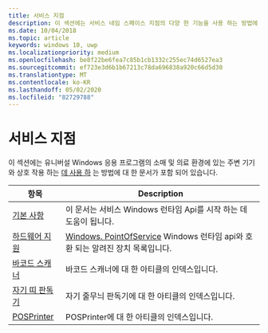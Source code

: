 ```yaml
---
title: 서비스 지점
description: 이 섹션에는 서비스 네임 스페이스 지점의 다양 한 기능을 사용 하는 방법에 대 한 문서가 포함 되어 있습니다.
ms.date: 10/04/2018
ms.topic: article
keywords: windows 10, uwp
ms.localizationpriority: medium
ms.openlocfilehash: be8f22be6fea7c85b1cb1332c255ec74d6527ea3
ms.sourcegitcommit: ef723e3d6b1b67213c78da696838a920c66d5d30
ms.translationtype: MT
ms.contentlocale: ko-KR
ms.lasthandoff: 05/02/2020
ms.locfileid: "82729788"
---
```

# <a name="point-of-service"></a>서비스 지점
이 섹션에는 유니버설 Windows 응용 프로그램의 소매 및 의료 환경에 있는 주변 기기와 상호 작용 하는 [데 사용 하](https://docs.microsoft.com/uwp/api/windows.devices.pointofservice) 는 방법에 대 한 문서가 포함 되어 있습니다.

| 항목 | Description |
|------|------------|
| [기본 사항](pos-basics.md) | 이 문서는 서비스 Windows 런타임 Api를 시작 하는 데 도움이 됩니다. |
| [하드웨어 지원](pos-device-support.md) | [Windows. PointOfService](https://docs.microsoft.com/uwp/api/Windows.Devices.PointOfService) Windows 런타임 api와 호환 되는 알려진 장치 목록입니다. |
| [바코드 스캐너](pos-barcodescanner.md) | 바코드 스캐너에 대 한 아티클의 인덱스입니다. |
| [자기 띠 판독기](pos-magnetic-stripe-reader.md) | 자기 줄무늬 판독기에 대 한 아티클의 인덱스입니다.
| [POSPrinter](pos-printer.md) | POSPrinter에 대 한 아티클의 인덱스입니다. |